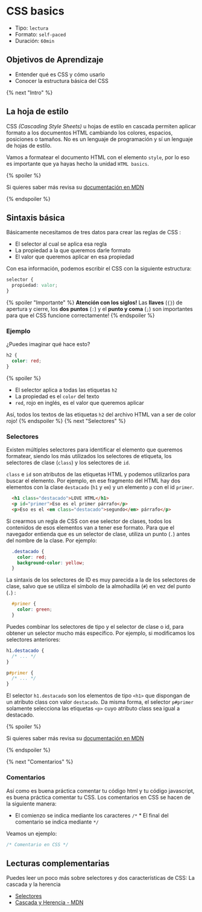 # CSS basics

- Tipo: `lectura`
- Formato: `self-paced`
- Duración: `60min`

## Objetivos de Aprendizaje

- Entender qué es CSS y cómo usarlo
- Conocer la estructura básica del CSS

{% next "Intro" %}

## La hoja de estilo

CSS _(Cascading Style Sheets)_ u hojas de estilo en cascada permiten aplicar
formato a los documentos HTML cambiando los colores, espacios, posiciones o tamaños.
No es un lenguaje de programación y sí un lenguaje de hojas de estilo.

Vamos a formatear el documento HTML con el elemento `style`, por lo eso es importante
que ya hayas hecho la unidad `HTML basics`.

{% spoiler %}

Si quieres saber más revisa su [documentación en MDN](https://developer.mozilla.org/es/docs/Web/CSS)

{% endspoiler %}

## Sintaxis básica

Básicamente necesitamos de tres datos para crear las reglas de CSS :

- El selector al cual se aplica esa regla
- La propiedad a la que queremos darle formato
- El valor que queremos aplicar en esa propiedad

Con esa información, podemos escribir el CSS con la siguiente estructura:

```css
selector {
  propiedad: valor;
}
```

{% spoiler "Importante" %}
**Atención con los siglos!**
Las **llaves** (`{}`) de apertura y cierre, los **dos puntos** (`:`) y
el **punto y coma** (`;`) son importantes para que el CSS funcione correctamente!
{% endspoiler %}

### Ejemplo

¿Puedes imaginar qué hace esto?

```css
h2 {
  color: red;
}
```

{% spoiler %}

- El selector aplica a todas las etiquetas `h2`
- La propiedad es el `color` del texto
- `red`, rojo en inglés, es el valor que queremos aplicar

Así, todos los textos de las etiquetas `h2` del archivo HTML van a ser de color rojo!
{% endspoiler %}
{% next "Selectores" %}

### Selectores

Existen múltiples selectores para identificar el elemento que queremos formatear,
siendo los más utilizados los selectores de etiqueta, los selectores de clase
(`class`) y los selectores de `id`.

`class` e `id` son atributos de las etiquetas HTML y podemos utilizarlos para
buscar el elemento. Por ejemplo, en ese fragmento del HTML hay dos elementos con
la clase `destacado` (`h1` y `em`) y un elemento `p` con el id `primer`.

```html
  <h1 class="destacado">LOVE HTML</h1>
  <p id="primer">Eso es el primer párrafo</p>
  <p>Eso es el <em class="destacado">segundo</em> párrafo</p>
```

Si crearmos un regla de CSS con ese selector de clases, todos los contenidos de
esos elementos van a tener ese formato. Para que el navegador entienda que es
un selector de clase, utiliza un punto (`.`) antes del nombre de la clase.
Por ejemplo:

```css
  .destacado {
    color: red;
    background-color: yellow;
  }
```

La sintaxis de los selectores de ID es muy parecida a la de los selectores de clase,
salvo que se utiliza el símbolo de la almohadilla (`#`) en vez del punto (`.`) :

```css
  #primer {
    color: green;
  }
```

Puedes combinar los selectores de tipo y el selector de clase o id,
para obtener un selector mucho más específico. Por ejemplo, si modificamos
los selectores anteriores:

```css
h1.destacado {
  /* ... */
}

p#primer {
  /* ... */
}
```

El selector `h1.destacado` son los elementos de tipo `<h1>` que dispongan de
un atributo class con valor `destacado`. Da misma forma, el selector `p#primer`
solamente selecciona las etiquetas `<p>` cuyo atributo class sea igual a destacado.

{% spoiler %}

Si quieres saber más revisa su [documentación en MDN](https://developer.mozilla.org/es/docs/Learn/CSS/Building_blocks/Selectors/Type_Class_and_ID_Selectors)

{% endspoiler %}

{% next "Comentarios" %}

### Comentarios

Así como es buena práctica comentar tu código html y tu código javascript, es buena
práctica comentar tu CSS. Los comentarios en CSS se hacen de la siguiente manera:

- El comienzo se indica mediante los caracteres `/*` * El final del comentario
  se indica mediante `*/`

Veamos un ejemplo:

```css
/* Comentario en CSS */
```

## Lecturas complementarias

Puedes leer un poco más sobre selectores y dos características de CSS:
La cascada y la herencia

- [Selectores](https://developer.mozilla.org/es/docs/Web/CSS/CSS_Selectors)
- [Cascada y Herencia - MDN](https://developer.mozilla.org/es/docs/Learn/CSS/Introduction_to_CSS/Cascada_y_herencia)
